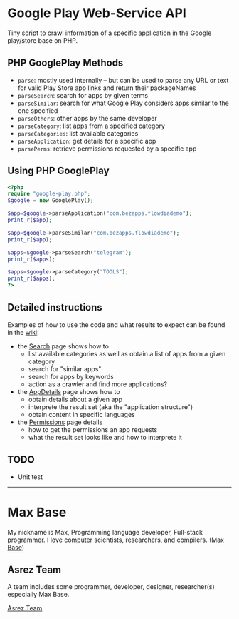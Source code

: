 # Google Play Web-Service API

Tiny script to crawl information of a specific application in the Google play/store base on PHP.

## PHP GooglePlay Methods

- `parse`: mostly used internally – but can be used to parse any URL or text for valid Play Store app links and return their packageNames
- `parseSearch`: search for apps by given terms
- `parseSimilar`: search for what Google Play considers apps similar to the one specified
- `parseOthers`: other apps by the same developer
- `parseCategory`: list apps from a specified category
- `parseCategories`: list available categories
- `parseApplication`: get details for a specific app
- `parsePerms`: retrieve permissions requested by a specific app


## Using PHP GooglePlay

```php
<?php
require "google-play.php";
$google = new GooglePlay();

$app=$google->parseApplication("com.bezapps.flowdiademo");
print_r($app);

$app=$google->parseSimilar("com.bezapps.flowdiademo");
print_r($app);

$apps=$google->parseSearch("telegram");
print_r($apps);

$apps=$google->parseCategory("TOOLS");
print_r($apps);
?>
```

## Detailed instructions
Examples of how to use the code and what results to expect can be found in the [wiki](https://github.com/BaseMax/GooglePlayWebServiceAPI/wiki):

- the [Search](https://github.com/BaseMax/GooglePlayWebServiceAPI/wiki/Search) page shows how to
    - list available categories as well as obtain a list of apps from a given category
    - search for "similar apps"
    - search for apps by keywords
    - action as a crawler and find more applications?
- the [AppDetails](https://github.com/BaseMax/GooglePlayWebServiceAPI/wiki/AppDetails) page shows how to
    - obtain details about a given app
    - interprete the result set (aka the "application structure")
    - obtain content in specific languages
- the [Permissions](https://github.com/BaseMax/GooglePlayWebServiceAPI/wiki/Permissions) page details
    - how to get the permissions an app requests
    - what the result set looks like and how to interprete it



## TODO

- Unit test

---------

# Max Base

My nickname is Max, Programming language developer, Full-stack programmer. I love computer scientists, researchers, and compilers. ([Max Base](https://maxbase.org/))

## Asrez Team

A team includes some programmer, developer, designer, researcher(s) especially Max Base.

[Asrez Team](https://www.asrez.com/)
